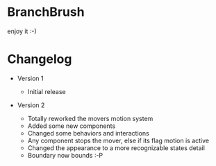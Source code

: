 # BranchBrush
enjoy it :-)

# Changelog

* Version 1
  - Initial release

* Version 2
  - Totally reworked the movers motion system
  - Added some new components
  - Changed some behaviors and interactions
  - Any component stops the mover, else if its flag motion is active
  - Changed the appearance to a more recognizable states detail
  - Boundary now bounds :-P
